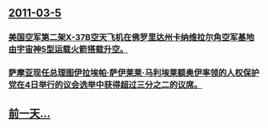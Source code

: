 ## [2011-03-5](/zh/news/2011/03/5/index.md)

### [美国空军第二架X-37B空天飞机在佛罗里达州卡纳维拉尔角空军基地由宇宙神5型运载火箭搭载升空。](/zh/news/2011/03/5/美国空军第二架X-37B空天飞机在佛罗里达州卡纳维拉尔角空军基地由宇宙神5型运载火箭搭载升空.md)
### [萨摩亚现任总理图伊拉埃帕·萨伊莱莱·马利埃莱额奥伊率领的人权保护党在4日举行的议会选举中获得超过三分之二的议席。](/zh/news/2011/03/5/萨摩亚现任总理图伊拉埃帕-萨伊莱莱-马利埃莱额奥伊率领的人权保护党在4日举行的议会选举中获得超过三分之二的议席.md)
## [前一天...](/zh/news/2011/03/4/index.md)

